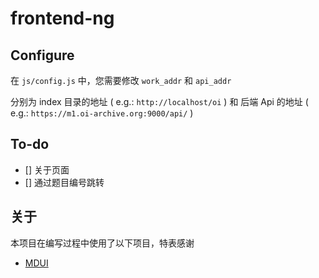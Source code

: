 # frontend-ng

## Configure

在 `js/config.js` 中，您需要修改 `work_addr` 和 `api_addr` 

分别为 index 目录的地址 ( e.g.: `http://localhost/oi` ) 和 后端 Api 的地址 ( e.g.: `https://m1.oi-archive.org:9000/api/` )

## To-do

- [] 关于页面
- [] 通过题目编号跳转

## 关于

本项目在编写过程中使用了以下项目，特表感谢

- [MDUI](https://www.mdui.org/)
